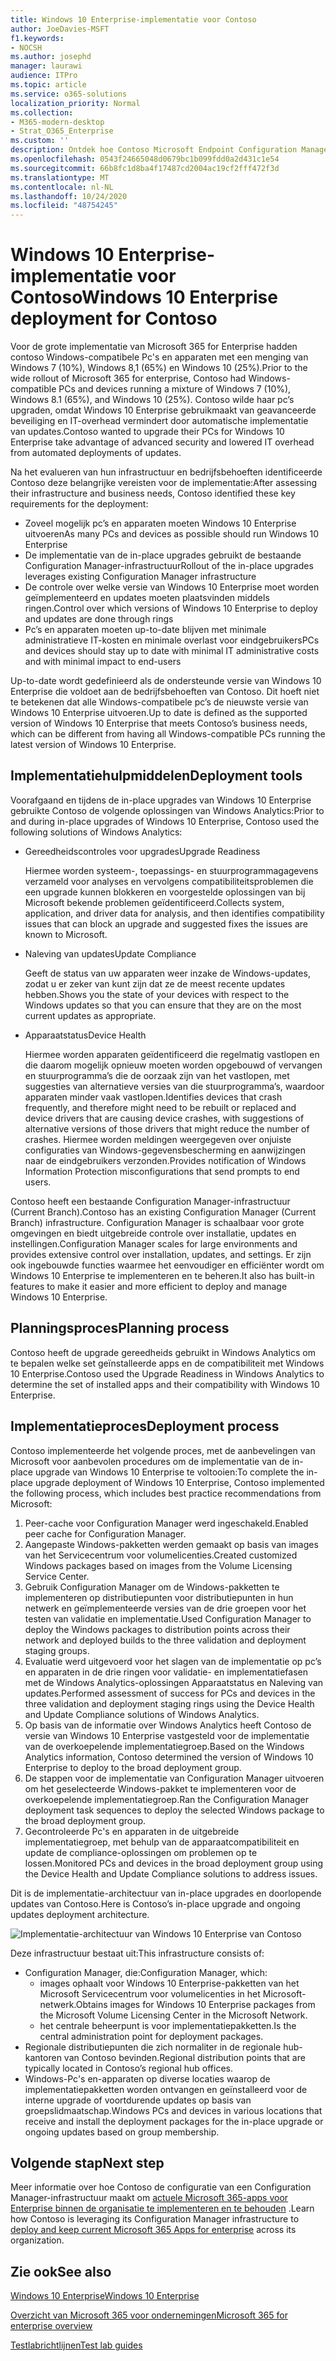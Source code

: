 ```yaml
---
title: Windows 10 Enterprise-implementatie voor Contoso
author: JoeDavies-MSFT
f1.keywords:
- NOCSH
ms.author: josephd
manager: laurawi
audience: ITPro
ms.topic: article
ms.service: o365-solutions
localization_priority: Normal
ms.collection:
- M365-modern-desktop
- Strat_O365_Enterprise
ms.custom: ''
description: Ontdek hoe Contoso Microsoft Endpoint Configuration Manager gebruikte om in-place upgrades voor Windows 10 Enterprise te implementeren.
ms.openlocfilehash: 0543f24665048d0679bc1b099fdd0a2d431c1e54
ms.sourcegitcommit: 66b8fc1d8ba4f17487cd2004ac19cf2fff472f3d
ms.translationtype: MT
ms.contentlocale: nl-NL
ms.lasthandoff: 10/24/2020
ms.locfileid: "48754245"
---
```

# <a name="windows-10-enterprise-deployment-for-contoso"></a><span data-ttu-id="7b9ac-103">Windows 10 Enterprise-implementatie voor Contoso</span><span class="sxs-lookup"><span data-stu-id="7b9ac-103">Windows 10 Enterprise deployment for Contoso</span></span>

<span data-ttu-id="7b9ac-104">Voor de grote implementatie van Microsoft 365 for Enterprise hadden contoso Windows-compatibele Pc's en apparaten met een menging van Windows 7 (10%), Windows 8,1 (65%) en Windows 10 (25%).</span><span class="sxs-lookup"><span data-stu-id="7b9ac-104">Prior to the wide rollout of Microsoft 365 for enterprise, Contoso had Windows-compatible PCs and devices running a mixture of Windows 7 (10%), Windows 8.1 (65%), and Windows 10 (25%).</span></span> <span data-ttu-id="7b9ac-105">Contoso wilde haar pc’s upgraden, omdat Windows 10 Enterprise gebruikmaakt van geavanceerde beveiliging en IT-overhead vermindert door automatische implementatie van updates.</span><span class="sxs-lookup"><span data-stu-id="7b9ac-105">Contoso wanted to upgrade their PCs for Windows 10 Enterprise take advantage of advanced security and lowered IT overhead from automated deployments of updates.</span></span> 

<span data-ttu-id="7b9ac-106">Na het evalueren van hun infrastructuur en bedrijfsbehoeften identificeerde Contoso deze belangrijke vereisten voor de implementatie:</span><span class="sxs-lookup"><span data-stu-id="7b9ac-106">After assessing their infrastructure and business needs, Contoso identified these key requirements for the deployment:</span></span>

- <span data-ttu-id="7b9ac-107">Zoveel mogelijk pc’s en apparaten moeten Windows 10 Enterprise uitvoeren</span><span class="sxs-lookup"><span data-stu-id="7b9ac-107">As many PCs and devices as possible should run Windows 10 Enterprise</span></span>
- <span data-ttu-id="7b9ac-108">De implementatie van de in-place upgrades gebruikt de bestaande Configuration Manager-infrastructuur</span><span class="sxs-lookup"><span data-stu-id="7b9ac-108">Rollout of the in-place upgrades leverages existing Configuration Manager infrastructure</span></span>
- <span data-ttu-id="7b9ac-109">De controle over welke versie van Windows 10 Enterprise moet worden geïmplementeerd en updates moeten plaatsvinden middels ringen.</span><span class="sxs-lookup"><span data-stu-id="7b9ac-109">Control over which versions of Windows 10 Enterprise to deploy and updates are done through rings</span></span>
- <span data-ttu-id="7b9ac-110">Pc’s en apparaten moeten up-to-date blijven met minimale administratieve IT-kosten en minimale overlast voor eindgebruikers</span><span class="sxs-lookup"><span data-stu-id="7b9ac-110">PCs and devices should stay up to date with minimal IT administrative costs and with minimal impact to end-users</span></span>

<span data-ttu-id="7b9ac-111">Up-to-date wordt gedefinieerd als de ondersteunde versie van Windows 10 Enterprise die voldoet aan de bedrijfsbehoeften van Contoso. Dit hoeft niet te betekenen dat alle Windows-compatibele pc’s de nieuwste versie van Windows 10 Enterprise uitvoeren.</span><span class="sxs-lookup"><span data-stu-id="7b9ac-111">Up to date is defined as the supported version of Windows 10 Enterprise that meets Contoso’s business needs, which can be different from having all Windows-compatible PCs running the latest version of Windows 10 Enterprise.</span></span>

## <a name="deployment-tools"></a><span data-ttu-id="7b9ac-112">Implementatiehulpmiddelen</span><span class="sxs-lookup"><span data-stu-id="7b9ac-112">Deployment tools</span></span>

<span data-ttu-id="7b9ac-113">Voorafgaand en tijdens de in-place upgrades van Windows 10 Enterprise gebruikte Contoso de volgende oplossingen van Windows Analytics:</span><span class="sxs-lookup"><span data-stu-id="7b9ac-113">Prior to and during in-place upgrades of Windows 10 Enterprise, Contoso used the following solutions of Windows Analytics:</span></span>

- <span data-ttu-id="7b9ac-114">Gereedheidscontroles voor upgrades</span><span class="sxs-lookup"><span data-stu-id="7b9ac-114">Upgrade Readiness</span></span>  

  <span data-ttu-id="7b9ac-115">Hiermee worden systeem-, toepassings- en stuurprogrammagagevens verzameld voor analyses en vervolgens compatibiliteitsproblemen die een upgrade kunnen blokkeren en voorgestelde oplossingen van bij Microsoft bekende problemen geïdentificeerd.</span><span class="sxs-lookup"><span data-stu-id="7b9ac-115">Collects system, application, and driver data for analysis, and then identifies compatibility issues that can block an upgrade and suggested fixes the issues are known to Microsoft.</span></span>

- <span data-ttu-id="7b9ac-116">Naleving van updates</span><span class="sxs-lookup"><span data-stu-id="7b9ac-116">Update Compliance</span></span>  

  <span data-ttu-id="7b9ac-117">Geeft de status van uw apparaten weer inzake de Windows-updates, zodat u er zeker van kunt zijn dat ze de meest recente updates hebben.</span><span class="sxs-lookup"><span data-stu-id="7b9ac-117">Shows you the state of your devices with respect to the Windows updates so that you can ensure that they are on the most current updates as appropriate.</span></span>

- <span data-ttu-id="7b9ac-118">Apparaatstatus</span><span class="sxs-lookup"><span data-stu-id="7b9ac-118">Device Health</span></span>  

  <span data-ttu-id="7b9ac-119">Hiermee worden apparaten geïdentificeerd die regelmatig vastlopen en die daarom mogelijk opnieuw moeten worden opgebouwd of vervangen en stuurprogramma’s die de oorzaak zijn van het vastlopen, met suggesties van alternatieve versies van die stuurprogramma’s, waardoor apparaten minder vaak vastlopen.</span><span class="sxs-lookup"><span data-stu-id="7b9ac-119">Identifies devices that crash frequently, and therefore might need to be rebuilt or replaced and device drivers that are causing device crashes, with suggestions of alternative versions of those drivers that might reduce the number of crashes.</span></span> <span data-ttu-id="7b9ac-120">Hiermee worden meldingen weergegeven over onjuiste configuraties van Windows-gegevensbescherming en aanwijzingen naar de eindgebruikers verzonden.</span><span class="sxs-lookup"><span data-stu-id="7b9ac-120">Provides notification of Windows Information Protection misconfigurations that send prompts to end users.</span></span>
 
<span data-ttu-id="7b9ac-121">Contoso heeft een bestaande Configuration Manager-infrastructuur (Current Branch).</span><span class="sxs-lookup"><span data-stu-id="7b9ac-121">Contoso has an existing Configuration Manager (Current Branch) infrastructure.</span></span> <span data-ttu-id="7b9ac-122">Configuration Manager is schaalbaar voor grote omgevingen en biedt uitgebreide controle over installatie, updates en instellingen.</span><span class="sxs-lookup"><span data-stu-id="7b9ac-122">Configuration Manager scales for large environments and provides extensive control over installation, updates, and settings.</span></span> <span data-ttu-id="7b9ac-123">Er zijn ook ingebouwde functies waarmee het eenvoudiger en efficiënter wordt om Windows 10 Enterprise te implementeren en te beheren.</span><span class="sxs-lookup"><span data-stu-id="7b9ac-123">It also has built-in features to make it easier and more efficient to deploy and manage Windows 10 Enterprise.</span></span>

## <a name="planning-process"></a><span data-ttu-id="7b9ac-124">Planningsproces</span><span class="sxs-lookup"><span data-stu-id="7b9ac-124">Planning process</span></span>

<span data-ttu-id="7b9ac-125">Contoso heeft de upgrade gereedheids gebruikt in Windows Analytics om te bepalen welke set geïnstalleerde apps en de compatibiliteit met Windows 10 Enterprise.</span><span class="sxs-lookup"><span data-stu-id="7b9ac-125">Contoso used the Upgrade Readiness in Windows Analytics to determine the set of installed apps and their compatibility with Windows 10 Enterprise.</span></span>

## <a name="deployment-process"></a><span data-ttu-id="7b9ac-126">Implementatieproces</span><span class="sxs-lookup"><span data-stu-id="7b9ac-126">Deployment process</span></span>

<span data-ttu-id="7b9ac-127">Contoso implementeerde het volgende proces, met de aanbevelingen van Microsoft voor aanbevolen procedures om de implementatie van de in-place upgrade van Windows 10 Enterprise te voltooien:</span><span class="sxs-lookup"><span data-stu-id="7b9ac-127">To complete the in-place upgrade deployment of Windows 10 Enterprise, Contoso implemented the following process, which includes best practice recommendations from Microsoft:</span></span>

1. <span data-ttu-id="7b9ac-128">Peer-cache voor Configuration Manager werd ingeschakeld.</span><span class="sxs-lookup"><span data-stu-id="7b9ac-128">Enabled peer cache for Configuration Manager.</span></span>
2. <span data-ttu-id="7b9ac-129">Aangepaste Windows-pakketten werden gemaakt op basis van images van het Servicecentrum voor volumelicenties.</span><span class="sxs-lookup"><span data-stu-id="7b9ac-129">Created customized Windows packages based on images from the Volume Licensing Service Center.</span></span>
3. <span data-ttu-id="7b9ac-130">Gebruik Configuration Manager om de Windows-pakketten te implementeren op distributiepunten voor distributiepunten in hun netwerk en geïmplementeerde versies van de drie groepen voor het testen van validatie en implementatie.</span><span class="sxs-lookup"><span data-stu-id="7b9ac-130">Used Configuration Manager to deploy the Windows packages to distribution points across their network and deployed builds to the three validation and deployment staging groups.</span></span>
4. <span data-ttu-id="7b9ac-131">Evaluatie werd uitgevoerd voor het slagen van de implementatie op pc’s en apparaten in de drie ringen voor validatie- en implementatiefasen met de Windows Analytics-oplossingen Apparaatstatus en Naleving van updates.</span><span class="sxs-lookup"><span data-stu-id="7b9ac-131">Performed assessment of success for PCs and devices in the three validation and deployment staging rings using the Device Health and Update Compliance solutions of Windows Analytics.</span></span>
5. <span data-ttu-id="7b9ac-132">Op basis van de informatie over Windows Analytics heeft Contoso de versie van Windows 10 Enterprise vastgesteld voor de implementatie van de overkoepelende implementatiegroep.</span><span class="sxs-lookup"><span data-stu-id="7b9ac-132">Based on the Windows Analytics information, Contoso determined the version of Windows 10 Enterprise to deploy to the broad deployment group.</span></span>
6. <span data-ttu-id="7b9ac-133">De stappen voor de implementatie van Configuration Manager uitvoeren om het geselecteerde Windows-pakket te implementeren voor de overkoepelende implementatiegroep.</span><span class="sxs-lookup"><span data-stu-id="7b9ac-133">Ran the Configuration Manager deployment task sequences to deploy the selected Windows package to the broad deployment group.</span></span>
7. <span data-ttu-id="7b9ac-134">Gecontroleerde Pc's en apparaten in de uitgebreide implementatiegroep, met behulp van de apparaatcompatibiliteit en update de compliance-oplossingen om problemen op te lossen.</span><span class="sxs-lookup"><span data-stu-id="7b9ac-134">Monitored PCs and devices in the broad deployment group using the Device Health and Update Compliance solutions to address issues.</span></span>

<span data-ttu-id="7b9ac-135">Dit is de implementatie-architectuur van in-place upgrades en doorlopende updates van Contoso.</span><span class="sxs-lookup"><span data-stu-id="7b9ac-135">Here is Contoso’s in-place upgrade and ongoing updates deployment architecture.</span></span>

![Implementatie-architectuur van Windows 10 Enterprise van Contoso](../media/contoso-win10/contoso-win10-fig1.png)

<span data-ttu-id="7b9ac-137">Deze infrastructuur bestaat uit:</span><span class="sxs-lookup"><span data-stu-id="7b9ac-137">This infrastructure consists of:</span></span>

- <span data-ttu-id="7b9ac-138">Configuration Manager, die:</span><span class="sxs-lookup"><span data-stu-id="7b9ac-138">Configuration Manager, which:</span></span>
  - <span data-ttu-id="7b9ac-139">images ophaalt voor Windows 10 Enterprise-pakketten van het Microsoft Servicecentrum voor volumelicenties in het Microsoft-netwerk.</span><span class="sxs-lookup"><span data-stu-id="7b9ac-139">Obtains images for Windows 10 Enterprise packages from the Microsoft Volume Licensing Center in the Microsoft Network.</span></span>
  - <span data-ttu-id="7b9ac-140">het centrale beheerpunt is voor implementatiepakketten.</span><span class="sxs-lookup"><span data-stu-id="7b9ac-140">Is the central administration point for deployment packages.</span></span>
- <span data-ttu-id="7b9ac-141">Regionale distributiepunten die zich normaliter in de regionale hub-kantoren van Contoso bevinden.</span><span class="sxs-lookup"><span data-stu-id="7b9ac-141">Regional distribution points that are typically located in Contoso’s regional hub offices.</span></span>
- <span data-ttu-id="7b9ac-142">Windows-Pc's en-apparaten op diverse locaties waarop de implementatiepakketten worden ontvangen en geïnstalleerd voor de interne upgrade of voortdurende updates op basis van groepslidmaatschap.</span><span class="sxs-lookup"><span data-stu-id="7b9ac-142">Windows PCs and devices in various locations that receive and install the deployment packages for the in-place upgrade or ongoing updates based on group membership.</span></span>

## <a name="next-step"></a><span data-ttu-id="7b9ac-143">Volgende stap</span><span class="sxs-lookup"><span data-stu-id="7b9ac-143">Next step</span></span>

<span data-ttu-id="7b9ac-144">Meer informatie over hoe Contoso de configuratie van een Configuration Manager-infrastructuur maakt om [actuele Microsoft 365-apps voor Enterprise binnen de organisatie te implementeren en te behouden](contoso-o365pp.md) .</span><span class="sxs-lookup"><span data-stu-id="7b9ac-144">Learn how Contoso is leveraging its Configuration Manager infrastructure to [deploy and keep current Microsoft 365 Apps for enterprise](contoso-o365pp.md) across its organization.</span></span> 

## <a name="see-also"></a><span data-ttu-id="7b9ac-145">Zie ook</span><span class="sxs-lookup"><span data-stu-id="7b9ac-145">See also</span></span>

[<span data-ttu-id="7b9ac-146">Windows 10 Enterprise</span><span class="sxs-lookup"><span data-stu-id="7b9ac-146">Windows 10 Enterprise</span></span>](https://docs.microsoft.com/windows/deployment/)

[<span data-ttu-id="7b9ac-147">Overzicht van Microsoft 365 voor ondernemingen</span><span class="sxs-lookup"><span data-stu-id="7b9ac-147">Microsoft 365 for enterprise overview</span></span>](microsoft-365-overview.md)

[<span data-ttu-id="7b9ac-148">Testlabrichtlijnen</span><span class="sxs-lookup"><span data-stu-id="7b9ac-148">Test lab guides</span></span>](m365-enterprise-test-lab-guides.md)
